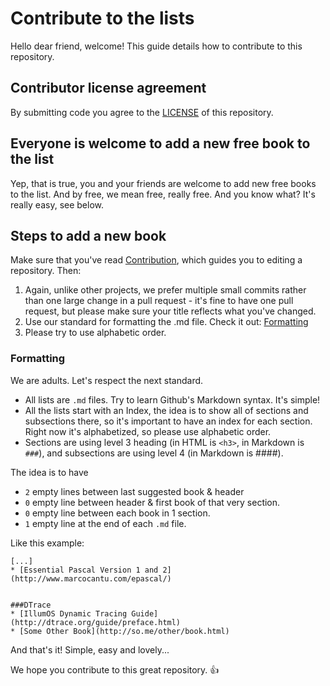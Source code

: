 # Contribute to the lists
Hello dear friend, welcome!
This guide details how to contribute to this repository.


## Contributor license agreement
By submitting code you agree to the [LICENSE](/LICENSE) of this repository.


## Everyone is welcome to add a new free book to the list
Yep, that is true, you and your friends are welcome to add new free books to the list. And by free, we mean free, really free.
And you know what? It's really easy, see below.


## Steps to add a new book
 Make sure that you've read [Contribution](https://github.com/vhf/free-programming-books/wiki/Contribution), which guides you to editing a repository. Then:

1. Again, unlike other projects, we prefer multiple small commits rather than one large change in a pull request - it's fine to have one pull request, but please make sure your title reflects what you've changed.
2. Use our standard for formatting the .md file. Check it out: [Formatting](#formatting)
3. Please try to use alphabetic order.


### Formatting
We are adults. Let's respect the next standard.
+ All lists are ```.md``` files. Try to learn Github's Markdown syntax. It's simple!
+ All the lists start with an Index, the idea is to show all of sections and subsections there, so it's important to have an index for each section. Right now it's alphabetized, so please use alphabetic order.
+ Sections are using level 3 heading (in HTML is ```<h3>```, in Markdown is ```###```), and subsections are using level 4 (in Markdown is ####).

The idea is to have
+ ```2``` empty lines between last suggested book & header 
+ ```0``` empty line between header & first book of that very section.
+ ```0``` empty line between each book in 1 section.
+ ```1``` empty line at the end of each ```.md``` file.

Like this example:
```
[...]
* [Essential Pascal Version 1 and 2](http://www.marcocantu.com/epascal/)


###DTrace
* [IllumOS Dynamic Tracing Guide](http://dtrace.org/guide/preface.html)
* [Some Other Book](http://so.me/other/book.html)

```

And that's it! Simple, easy and lovely...

We hope you contribute to this great repository. :+1:
